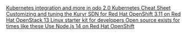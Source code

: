 <div class="trending-nav">
  <a class="topic-navigation__scroll-button m-left" aria-label="scroll-left">
    <i class="fa fa-angle-left"></i>
  </a>
  <a href="#" class="trending-nav-item" data-toggle="Kubernetes integration and more in odo 2.0">
    Kubernetes integration and more in odo 2.0
  </a>
  <a href="#" class="trending-nav-item" data-toggle="Kubernetes Cheat Sheet">
    Kubernetes Cheat Sheet
  </a>
  <a href="#" class="trending-nav-item" data-toggle="Customizing and tuning the Kuryr SDN for Red Hat OpenShift 3.11 on Red Hat OpenStack 13">
    Customizing and tuning the Kuryr SDN for Red Hat OpenShift 3.11 on Red Hat OpenStack 13
  </a>
  <a href="#" class="trending-nav-item" data-toggle="Linux starter kit for developers">
    Linux starter kit for developers
  </a>
  <a href="#" class="trending-nav-item" data-toggle="Open source exists for times like these">
    Open source exists for times like these
  </a>
  <a href="#" class="trending-nav-item" data-toggle="Use Node.js 14 on Red Hat OpenShift">
    Use Node.js 14 on Red Hat OpenShift
  </a>
  <a class="topic-navigation__scroll-button m-right" aria-label="scroll-right">
    <i class="fa fa-angle-right"></i>
  </a>
</div>